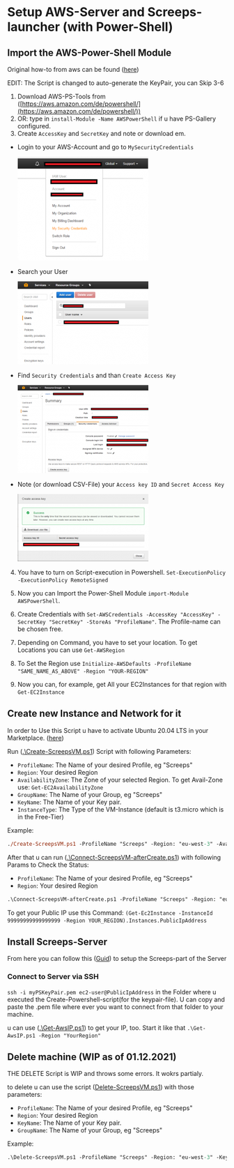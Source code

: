 # Setup AWS-Server and Screeps-launcher (with Power-Shell)

## Import the AWS-Power-Shell Module

Original how-to from aws can be found ([here](http://docs.aws.amazon.com/powershell/latest/userguide/pstools-getting-set-up.html#pstools-getting-set-up))

EDIT: The Script is changed to auto-generate the KeyPair, you can Skip 3-6

1. Download AWS-PS-Tools from ([https://aws.amazon.com/de/powershell/](https://aws.amazon.com/de/powershell/))
2. OR: type in `install-Module -Name AWSPowerShell` if u have PS-Gallery configured.
3. Create `AccessKey` and `SecretKey` and note or download em.

- Login to your AWS-Account and go to `MySecurityCredentials`

  ![ ](../img/aws/AccessKey01-300x238.png)

- Search your User

  ![ ](../img/aws/AccessKey02-300x190.png)

- Find `Security Credentials` and than `Create Access Key`

  ![ ](../img/aws/AccessKey03-300x202.png)

- Note (or download CSV-File) your `Access key ID` and `Secret Access Key`

  ![ ](../img/aws/AccessKey04-300x154.png)

4. You have to turn on Script-execution in Powershell. `Set-ExecutionPolicy -ExecutionPolicy RemoteSigned`

5. Now you can Import the Power-Shell Module `import-Module AWSPowerShell`.
6. Create Credentials with `Set-AWSCredentials -AccessKey "AccessKey" -SecretKey "SecretKey" -StoreAs "ProfileName"`. The Profile-name can be chosen free.
7. Depending on Command, you have to set your location. To get Locations you can use `Get-AWSRegion`
8. To Set the Region use `Initialize-AWSDefaults -ProfileName "SAME_NAME_AS_ABOVE" -Region "YOUR-REGION"`
9. Now you can, for example, get All your EC2Instances for that region with `Get-EC2Instance`

## Create new Instance and Network for it

In order to Use this Script u have to activate Ubuntu 20.04 LTS in your Marketplace. ([here](https://aws.amazon.com/marketplace/pp?sku=a8jyynf4hjutohctm41o2z18m))

Run ([.\Create-ScreepsVM.ps1](./Create-ScreepsVM.ps1)) Script with following Parameters:

- `ProfileName`: The Name of your desired Profile, eg "Screeps"
- `Region`: Your desired Region
- `AvailabilityZone`: The Zone of your selected Region. To get Avail-Zone use: `Get-EC2AvailabilityZone`
- `GroupName`: The Name of your Group, eg "Screeps"
- `KeyName`: The Name of your Key pair.
- `InstanceType`: The Type of the VM-Instance (default is t3.micro which is in the Free-Tier)

Example:

```ps
./Create-ScreepsVM.ps1 -ProfileName "Screeps" -Region: "eu-west-3" -AvailabilityZone "eu-west-3b" -GroupName "Screeps" -KeyName "MyScreepsKey" -InstanceType "t3.micro"
```

After that u can run ([.\Connect-ScreepsVM-afterCreate.ps1](./Connect-ScreepsVM-afterCreate.ps1)) with following Params to Check the Status:

- `ProfileName`: The Name of your desired Profile, eg "Screeps"
- `Region`: Your desired Region

```ps
.\Connect-ScreepsVM-afterCreate.ps1 -ProfileName "Screeps" -Region: "eu-west-3"
```

To get your Public IP use this Command: `(Get-Ec2Instance -InstanceId 99999999999999999 -Region YOUR_REGION).Instances.PublicIpAddress`

## Install Screeps-Server

From here you can follow this ([Guid](../ReadMe.md)) to setup the Screeps-part of the Server

### Connect to Server via SSH

`ssh -i myPSKeyPair.pem ec2-user@PublicIpAddress` in the Folder where u executed the Create-Powershell-script(for the keypair-file).
U can copy and paste the .pem file where ever you want to connect from that folder to your machine.

u can use ([.\Get-AwsIP.ps1](./Get-AwsIP.ps1)) to get your IP, too. Start it like that `.\Get-AwsIP.ps1 -Region "YourRegion"`

## Delete machine (WIP as of 01.12.2021)

THE DELETE Script is WIP and throws some errors. It wokrs partialy.

to delete u can use the script ([Delete-ScreepsVM.ps1](/aws/Delete-ScreepsVM.ps1)) with those parameters:

- `ProfileName`: The Name of your desired Profile, eg "Screeps"
- `Region`: Your desired Region
- `KeyName`: The Name of your Key pair.
- `GroupName`: The Name of your Group, eg "Screeps"

Example:

```ps
.\Delete-ScreepsVM.ps1 -ProfileName "Screeps" -Region: "eu-west-3" -KeyName "MyScreepsKey" -GroupName "Screeps"
```
